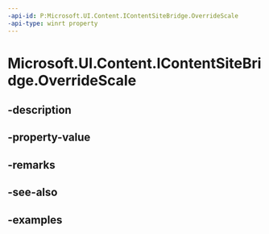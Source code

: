 ```yaml
---
-api-id: P:Microsoft.UI.Content.IContentSiteBridge.OverrideScale
-api-type: winrt property
---
```


# Microsoft.UI.Content.IContentSiteBridge.OverrideScale

<!--
public float OverrideScale { get; set; }
-->


## -description

## -property-value

## -remarks

## -see-also

## -examples


